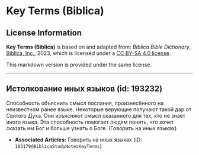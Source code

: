 # Key Terms (Biblica)

## License Information

**Key Terms (Biblica)** is based on and adapted from: _Biblica Bible Dictionary_, [Biblica, Inc.](https://www.biblica.com/), 2023, which is licensed under a [CC BY-SA 4.0 license](https://creativecommons.org/licenses/by-sa/4.0/legalcode.en).

This markdown version is provided under the same license.



--------------------------------

## Истолкование иных языков (id: 193232)

Способность объяснить смысл послания, произнесённого на неизвестном ранее языке. Некоторые верующие получают такой дар от Святого Духа. Они изъясняют смысл сказанного для тех, кто не знает иного языка. Эта способность помогает людям понять, что хочет сказать им Бог и больше узнать о Боге. (Говорить на иных языках)

* **Associated Articles:** Говорить на иных языках (ID: `193179@BiblicaStudyNotesKeyTerms`)

